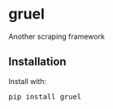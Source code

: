 # gruel

Another scraping framework

## Installation

Install with:

<pre>
pip install gruel
</pre>

